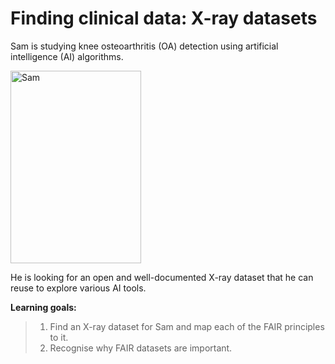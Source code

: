 # Finding clinical data: X-ray datasets

Sam is studying knee osteoarthritis (OA) detection 
using artificial intelligence (AI) algorithms.

<img width="209" height="308" alt="Sam" src="https://github.com/user-attachments/assets/c025be7c-25f0-411d-86d6-5873cee46e88" />

He is looking for an open and well-documented X-ray 
dataset that he can reuse to explore various AI tools.

**Learning goals:**

> 1. Find an X-ray dataset for Sam and map each of the FAIR principles to it.
> 2. Recognise why FAIR datasets are important.
